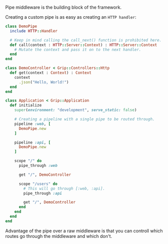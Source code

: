 Pipe middleware is the building block of the framework.

Creating a custom pipe is as easy as creating an `HTTP handler`:

```ruby
class DemoPipe
  include HTTP::Handler

  # Keep in mind calling the call_next() function is prohibited here.
  def call(context : HTTP::Server::Context) : HTTP::Server::Context
    # Mutate the context and pass it on to the next handler.
  end
end

class DemoController < Grip::Controllers::Http
  def get(context : Context) : Context
    context
      .json("Hello, World!")
  end
end

class Application < Grip::Application
  def initialize
    super(environment: "development", serve_static: false)

    # Creating a pipeline with a single pipe to be routed through.
    pipeline :web, [
      DemoPipe.new
    ]

    pipeline :api, [
      DemoPipe.new
    ]

    scope "/" do
      pipe_through :web

      get "/", DemoController

      scope "/users" do
        # This will go through [:web, :api].
        pipe_through :api

        get "/", DemoController
      end
    end
  end
end
```

Advantage of the pipe over a raw middleware is that you can controll which routes go through the middleware and which don't.
